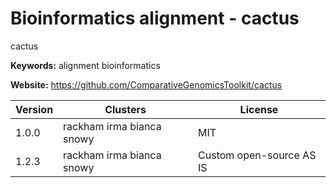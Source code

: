 # Bioinformatics alignment - cactus

cactus

**Keywords:** alignment bioinformatics

**Website:** <https://github.com/ComparativeGenomicsToolkit/cactus>

| Version | Clusters | License |
| ------- | -------- | ------- |
| 1.0.0 | rackham irma bianca snowy | MIT |
| 1.2.3 | rackham irma bianca snowy | Custom open-source AS IS |
